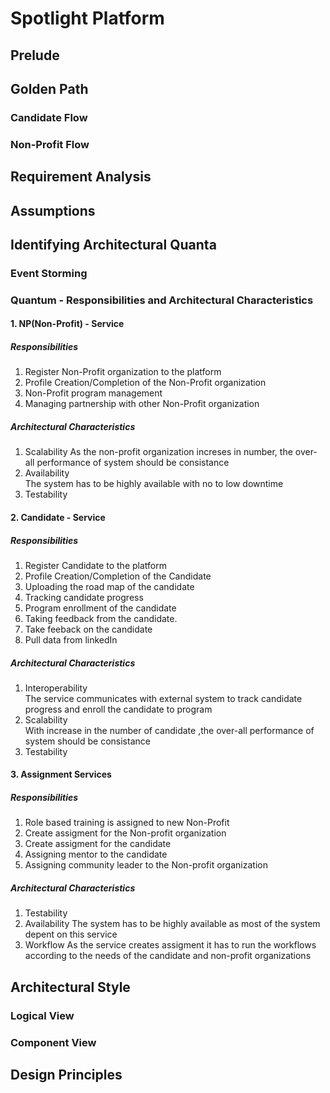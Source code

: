 # Spotlight Platform

## Prelude

## Golden Path

### Candidate Flow

### Non-Profit Flow

## Requirement Analysis



## Assumptions

## Identifying Architectural Quanta

### Event Storming

### Quantum - Responsibilities and Architectural Characteristics

#### 1. NP(Non-Profit) - Service

##### Responsibilities
  1. Register Non-Profit organization to the platform
  2. Profile Creation/Completion of the Non-Profit organization
  3. Non-Profit program management
  4. Managing partnership with other Non-Profit organization

##### Architectural Characteristics
  1. Scalability 
        As the non-profit organization increses in number, the over-all performance of system should be consistance
  2. Availability  
        The system has to be highly available with no to low downtime
  3. Testability

#### 2. Candidate - Service

##### Responsibilities
  1. Register Candidate to the platform
  2. Profile Creation/Completion of the Candidate
  3. Uploading the road map of the candidate
  4. Tracking candidate progress
  5. Program enrollment of the candidate 
  6. Taking feedback from the candidate.
  7. Take feeback on the candidate
  8. Pull data from linkedIn

##### Architectural Characteristics
  1. Interoperability  
        The service communicates with external system to track candidate progress and enroll the candidate to program 
  2. Scalability  
        With increase in the number of candidate ,the over-all performance of system should be consistance
  3. Testability  

#### 3. Assignment Services

##### Responsibilities
  1. Role based training is assigned to new Non-Profit
  2. Create assigment for the Non-profit organization
  3. Create assigment for the candidate
  4. Assigning mentor to the candidate 
  5. Assigning community leader to the Non-profit organization

##### Architectural Characteristics
  1. Testability
  2. Availability 
          The system has to be highly available as most of the system depent on this service      
  3. Workflow
          As the service creates assigment it has to run the workflows according to the needs of the candidate and non-profit organizations  


## Architectural Style

### Logical View

### Component View


## Design Principles
